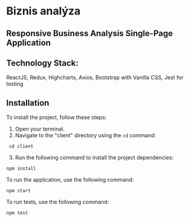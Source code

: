 # Biznis analýza
## Responsive Business Analysis Single-Page Application
## Technology Stack:
ReactJS, Redux, Highcharts, Axios, Bootstrap with Vanilla CSS, Jest for testing
## Installation

To install the project, follow these steps:

1. Open your terminal.
2. Navigate to the "client" directory using the `cd` command:
```console
 cd client
```
3. Run the following command to install the project dependencies:
 ```console
npm install
```
To run the application, use the following command:
```console
npm start
```
To run tests, use the following command:
```console
npm test
```

